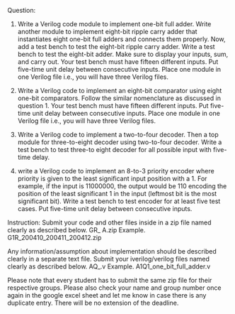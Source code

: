 Question:
1. Write a Verilog code module to implement one-bit full adder. Write
another module to implement eight-bit ripple carry adder that instantiates
eight one-bit full adders and connects them properly. Now, add a test
bench to test the eight-bit ripple carry adder.
Write a test bench to test the eight-bit adder. Make sure to display your
inputs, sum, and carry out. Your test bench must have fifteen different
inputs. Put five-time unit delay between consecutive inputs. Place one
module in one Verilog file i.e., you will have three Verilog files.

2. Write a Verilog code to implement an eight-bit comparator using eight
one-bit comparators. Follow the similar nomenclature as discussed in
question 1. Your test bench must have fifteen different inputs. Put
five-time unit delay between consecutive inputs. Place one module in one
Verilog file i.e., you will have three Verilog files.

3. Write a Verilog code to implement a two-to-four decoder. Then a top
module for three-to-eight decoder using two-to-four decoder. Write a test
bench to test three-to eight decoder for all possible input with five-time
delay.

4. write a Verilog code to implement an 8-to-3 priority encoder where
priority is given to the least significant input position with a 1. For
example, if the input is 11000000, the output would be 110 encoding the
position of the least significant 1 in the input (leftmost bit is the most
significant bit). Write a test bench to test encoder for at least five
test cases. Put five-time unit delay between consecutive inputs.

Instruction:
Submit your code and other files inside in a zip file named clearly as
described below.
G<Group No.>R_<Roll no.> A<Assignment No.>.zip
Example. G1R_200410_200411_200412.zip

Any information/assumption about implementation should be described
clearly in a separate text file.
Submit your iverilog/verilog files named clearly as described below.
A<Assignment No.>Q<Question No.>_<top module name>.v
Example. A1Q1_one_bit_full_adder.v
 

Please note that every student has to submit the same zip file for their respective groups.  Please also check your name and group number once again in the google excel sheet and let me know in case there is any duplicate entry.  There will be no extension of the deadline.